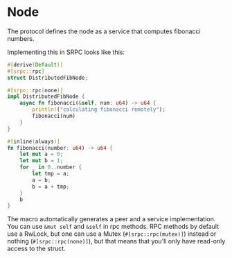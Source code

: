 # Node

The protocol defines the node as a service that computes
fibonacci numbers.

Implementing this in SRPC looks like this:
```rust
#[derive(Default)]
#[srpc::rpc]
struct DistributedFibNode;

#[srpc::rpc(none)]
impl DistributedFibNode {
    async fn fibonacci(&self, num: u64) -> u64 {
        println!("calculating fibonacci remotely");
        fibonacci(num)
    }
}

#[inline(always)]
fn fibonacci(number: u64) -> u64 {
    let mut a = 0;
    let mut b = 1;
    for _ in 0..number {
        let tmp = a;
        a = b;
        b = a + tmp;
    }
    b
}
```

The macro automatically generates a peer and a service implementation.
You can use `&mut self` and `&self` in rpc methods. RPC methods by default
use a RwLock, but one can use a Mutex (`#[srpc::rpc(mutex)]`) instead or nothing (`#[srpc::rpc(none)]`), but that means that
you'll only have read-only access to the struct.
